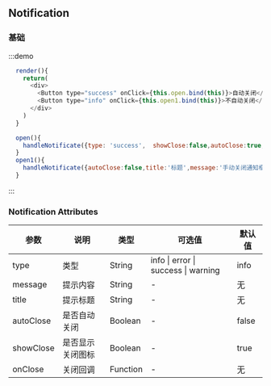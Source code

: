 ## Notification

### 基础

:::demo

```js
  render(){
    return(
      <div>
        <Button type="success" onClick={this.open.bind(this)}>自动关闭</Button>
        <Button type="info" onClick={this.open1.bind(this)}>不自动关闭</Button>
      </div>
    )
  }

  open(){
    handleNotificate({type: 'success',  showClose:false,autoClose:true,title:'标题',message:'自动关闭通知框',onClose:()=>{console.log('关闭回调')}})
  }
  open1(){
    handleNotificate({autoClose:false,title:'标题',message:'手动关闭通知框',onClose:()=>{console.log('关闭回调')}})
  }

```
:::

### Notification Attributes

| 参数 | 说明 | 类型 | 可选值 | 默认值 |
| -------- | ----- | ---- | ---- | ---- |
| type | 类型 | String | info \| error \| success \| warning | info |
| message | 提示内容 | String | - | 无 |
| title | 提示标题 | String | - | 无 |
| autoClose | 是否自动关闭 | Boolean | - | false |
| showClose | 是否显示关闭图标 | Boolean | - | true |
| onClose | 关闭回调 | Function | - | 无 |